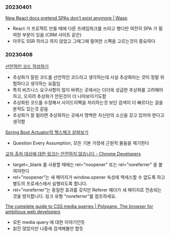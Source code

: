 ### 20230401
[New React docs pretend SPAs don't exist anymore | Wasp](https://wasp-lang.dev/blog/2023/03/17/new-react-docs-pretend-spas-dont-exist?ck_subscriber_id=1691094335)
- React 가 프로젝트 만들 때에 다른 프레임워크를 쓰라고 했디만 여전히 SPA 가 필여한 부분이 있음 (CRM 사이트 같은)
- 아무도 SSR 하라고 하지 않았고 그때그때 필여한 스펙을 고르는것이 중요하다

### 20230408
[선언적인 코드 작성하기](https://toss.tech/article/frontend-declarative-code)
- 추상화가 잘된 코드를 선언적인 코드라고 생각하는데 사실 추상화라는 것이 정말 위험하다고 생각하는 요즘임
- 특히 비즈니스 요구사항이 많이 바뀌는 곳에서는 더더욱 성급한 추상화를 고려해야하고, 오히려 추상화가 안된것이 더 나아보이기도함
- 추상화된 코드를 수정해서 사이드이펙을 처리하는것 보단 검색이 더 빠르다는 글을 본적도 있는것 같음
- 추상화가 잘 될라면 추상화하는 곳에서 명백한 자신만의 소신을 갖고 있어야 한다고 생각함

[Spring Boot Actuator의 헬스체크 살펴보기](https://toss.tech/article/how-to-work-health-check-in-spring-boot-actuaotr)
- Question Every Assumption, 모든 기본 가정에 근원적 물음을 제기한다

[교차 출처 대상에 대한 링크는 안전하지 않습니다 - Chrome Developers](https://developer.chrome.com/ko/docs/lighthouse/best-practices/external-anchors-use-rel-noopener/)
- target=_blank 를 사용할 때에는 rel="noopener" 또는 rel="noreferrer" 을 붙여야한다
- rel="noopener"는 새 페이지가 window.opener 속성에 액세스할 수 없도록 하고 별도의 프로세스에서 실행되도록 합니다.
- rel="noreferrer"는 동일한 효과를 갖지만 Referer 헤더가 새 페이지로 전송되는 것을 방지합니다. 링크 유형 "noreferrer"를 참조하세요.

[The complete guide to CSS media queries | Polypane, The browser for ambitious web developers](https://polypane.app/blog/the-complete-guide-to-css-media-queries/)
- 모든 media query 에 대한 이야기인듯
- 읽진 않았지만 나중에 검색해볼만 할듯